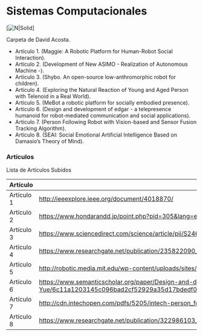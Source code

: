 # Sistemas Computacionales

[![N|Solid](http://mrrobotonline.com/thumbs/2294.jpg)]

Carpeta de David Acosta.

  - Artículo 1. (Maggie: A Robotic Platform for Human-Robot Social Interaction).
  - Artículo 2. (Development of New ASIMO - Realization of Autonomous Machine -).
  - Artículo 3. (Shybo. An open-source low-anthromorphic robot for children).
  - Artículo 4. (Exploring the Natural Reaction of Young and Aged Person with Telenoid in a Real World).
  - Artículo 5. (MeBot a robotic platform for socially embodied presence).
  - Artículo 6. (Design and development of edgar - a telepresence humanoid for robot-mediated communication and social applications).
  - Artículo 7. (Person Following Robot with Vision-based and Sensor Fusion Tracking Algorithm).
  - Artículo 8. (SEAI: Social Emotional Artificial Intelligence Based on Damasio’s Theory of Mind).

### Artículos

Lista de Artículos Subidos

| Artículo | Enlace |
| ------ | ------ |
| Artículo 1 | http://ieeexplore.ieee.org/document/4018870/ |
| Artículo 2 | https://www.hondarandd.jp/point.php?pid=305&lang=en |
| Artículo 3 | https://www.sciencedirect.com/science/article/pii/S246806721730038X |
| Artículo 4 | https://www.researchgate.net/publication/235822090_Exploring_the_Natural_Reaction_of_Young_and_Aged_Person_with_Telenoid_in_a_Real_World |
| Artículo 5 |http://robotic.media.mit.edu/wp-content/uploads/sites/14/2015/01/Sigi-HRI-10.pdf |
| Artículo 6 |https://www.semanticscholar.org/paper/Design-and-development-of-edgar-a-telepresence-for-Ching-Yue/6c11a1203145c096bad2cf52929a35d17bdedf05 |
| Artículo 7 |http://cdn.intechopen.com/pdfs/5205/intech-person_following_robot_with_vision_based_and_sensor_fusion_tracking_algorithm.pdf|
| Artículo 8 |https://www.researchgate.net/publication/322986103_SEAI_Social_Emotional_Artificial_Intelligence_Based_on_Damasio's_Theory_of_Mind |

